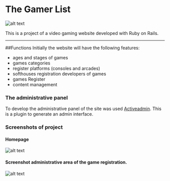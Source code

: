 # The Gamer List

![alt text](https://cloud.githubusercontent.com/assets/833439/13031740/e73a5020-d2bd-11e5-8bcd-be8668a83a3e.png "Logo")

This is a project of a video gaming website developed with Ruby on Rails.

---

##Functions
Initially the website will have the following features:
* ages and stages of games
* games categories
* register platforms (consoles and arcades)
* softhouses registration developers of games
* games Register
* content management

### The administrative panel
To develop the administrative panel of the site was used [Activeadmin](http://activeadmin.info/). This is a plugin to generate an admin interface.

### Screenshots of project
#### Homepage
![alt text](https://cloud.githubusercontent.com/assets/833439/13038472/840ad2c8-d37a-11e5-880b-5a9d90c868d6.png "Homepage")

#### Screenshot administrative area of the game registration.
![alt text](https://cloud.githubusercontent.com/assets/833439/13038533/40fa18ee-d37b-11e5-9427-fbd49a8eb13c.png "Admin Games Registration")
